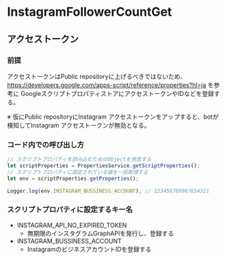 # InstagramFollowerCountGet

## アクセストークン
### 前提
アクセストークンはPublic repositoryに上げるべきではないため、
https://developers.google.com/apps-script/reference/properties?hl=ja を参考に
GoogleスクリプトプロパティストアにアクセストークンやIDなどを登録する。

※ 仮にPublic repositoryにInstagram アクセストークンをアップすると、botが検知してInstagram アクセストークンが無効となる。

### コード内での呼び出し方
```javascript
// スクリプトプロパティを読み込むためのObjectを用意する
let scriptProperties = PropertiesService.getScriptProperties();
// スクリプトプロパティに設定されている値を一括取得する
let env = scriptProperties.getProperties();

Logger.log(env.INSTAGRAM_BUSSINESS_ACCOUNT); // 123456789987654321
```

### スクリプトプロパティに設定するキー名
- INSTAGRAM_API_NO_EXPIRED_TOKEN
  - 無期限のインスタグラムGraphAPIを発行し、登録する
- INSTAGRAM_BUSSINESS_ACCOUNT
  - InstagramのビジネスアカウントIDを登録する